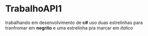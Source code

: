 # TrabalhoAPI1

trabalhando em desenvolvimento de **c#** uso duas estrelinhas para tranfromar em **negrito** e uma estrelinha pra marcar em *italico*
